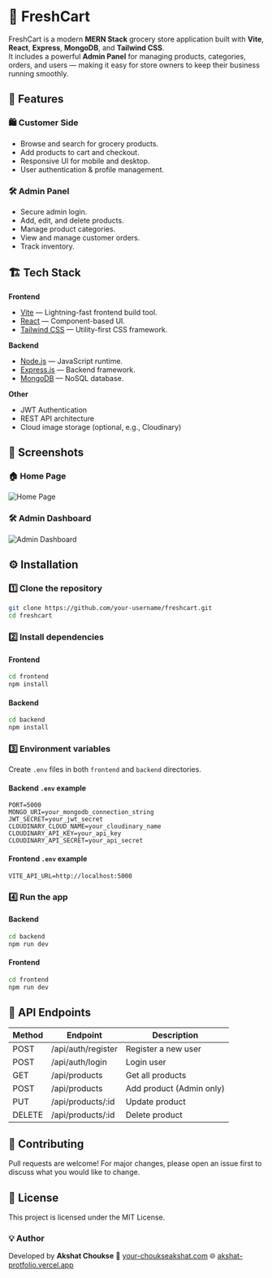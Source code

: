 # 🛒 FreshCart

FreshCart is a modern **MERN Stack** grocery store application built with **Vite**, **React**, **Express**, **MongoDB**, and **Tailwind CSS**.  
It includes a powerful **Admin Panel** for managing products, categories, orders, and users — making it easy for store owners to keep their business running smoothly.

## 🚀 Features

### 🛍 Customer Side
- Browse and search for grocery products.
- Add products to cart and checkout.
- Responsive UI for mobile and desktop.
- User authentication & profile management.

### 🛠 Admin Panel
- Secure admin login.
- Add, edit, and delete products.
- Manage product categories.
- View and manage customer orders.
- Track inventory.

## 🏗 Tech Stack

**Frontend**
- [Vite](https://vitejs.dev/) — Lightning-fast frontend build tool.
- [React](https://react.dev/) — Component-based UI.
- [Tailwind CSS](https://tailwindcss.com/) — Utility-first CSS framework.

**Backend**
- [Node.js](https://nodejs.org/) — JavaScript runtime.
- [Express.js](https://expressjs.com/) — Backend framework.
- [MongoDB](https://www.mongodb.com/) — NoSQL database.

**Other**
- JWT Authentication
- REST API architecture
- Cloud image storage (optional, e.g., Cloudinary)

## 📸 Screenshots

### 🏠 Home Page
![Home Page](./screenshots/home.png)

### 🛠 Admin Dashboard
![Admin Dashboard](./screenshots/admin.png)

## ⚙️ Installation

### 1️⃣ Clone the repository
```bash
git clone https://github.com/your-username/freshcart.git
cd freshcart
````

### 2️⃣ Install dependencies

#### Frontend

```bash
cd frontend
npm install
```

#### Backend

```bash
cd backend
npm install
```

### 3️⃣ Environment variables

Create `.env` files in both `frontend` and `backend` directories.

#### Backend `.env` example

```
PORT=5000
MONGO_URI=your_mongodb_connection_string
JWT_SECRET=your_jwt_secret
CLOUDINARY_CLOUD_NAME=your_cloudinary_name
CLOUDINARY_API_KEY=your_api_key
CLOUDINARY_API_SECRET=your_api_secret
```

#### Frontend `.env` example

```
VITE_API_URL=http://localhost:5000
```

### 4️⃣ Run the app

#### Backend

```bash
cd backend
npm run dev
```

#### Frontend

```bash
cd frontend
npm run dev
```

## 📜 API Endpoints

| Method | Endpoint           | Description              |
| ------ | ------------------ | ------------------------ |
| POST   | /api/auth/register | Register a new user      |
| POST   | /api/auth/login    | Login user               |
| GET    | /api/products      | Get all products         |
| POST   | /api/products      | Add product (Admin only) |
| PUT    | /api/products/\:id | Update product           |
| DELETE | /api/products/\:id | Delete product           |

## 🤝 Contributing

Pull requests are welcome! For major changes, please open an issue first to discuss what you would like to change.

## 📄 License

This project is licensed under the MIT License.


### 💡 Author

Developed by **Akshat Choukse**
📧 [your-choukseakshat.com](mailto:choukseakshat@example.com)
🌐 [akshat-protfolio.vercel.app](https://akshat-protfolio.vercel.app/)

